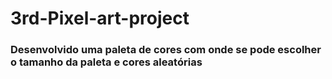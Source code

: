 # 3rd-Pixel-art-project

### Desenvolvido uma paleta de cores com onde se pode escolher o tamanho da paleta e cores aleatórias
